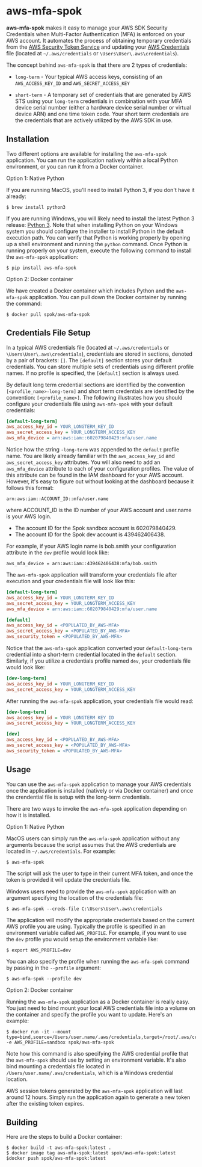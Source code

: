 aws-mfa-spok
=================================================================================================

**aws-mfa-spok** makes it easy to manage your AWS SDK Security Credentials when Multi-Factor Authentication (MFA) is enforced on your AWS account. It automates the process of obtaining temporary credentials from the [AWS Security Token Service](http://docs.aws.amazon.com/STS/latest/APIReference/Welcome.html) and updating your [AWS Credentials](https://blogs.aws.amazon.com/security/post/Tx3D6U6WSFGOK2H/A-New-and-Standardized-Way-to-Manage-Credentials-in-the-AWS-SDKs) file (located at `~/.aws/credentials` or `\Users\User\.aws\credentials`).

The concept behind `aws-mfa-spok` is that there are 2 types of credentials:

* `long-term` - Your typical AWS access keys, consisting of an `AWS_ACCESS_KEY_ID` and `AWS_SECRET_ACCESS_KEY`

* `short-term` - A temporary set of credentials that are generated by AWS STS using your `long-term` credentials in combination with your MFA device serial number (either a hardware device serial number or virtual device ARN) and one time token code. Your short term credentials are the credentials that are actively utilized by the AWS SDK in use.

Installation
-------------

Two different options are available for installing the `aws-mfa-spok` application. You can run the application natively within a local Python environment, or you can run it from a Docker container.

Option 1: Native Python

If you are running MacOS, you'll need to install Python 3, if you don't have it already:

```
$ brew install python3
```

If you are running Windows, you will likely need to install the latest Python 3 release: [Python 3](https://www.python.org/downloads/windows/). Note that when installing Python on your Windows system you should configure the installer to install Python in the default execution path. You can verify that Python is working properly by opening up a shell environment and running the `python` command. Once Python is running properly on your system, execute the following command to install the `aws-mfa-spok` application:

```
$ pip install aws-mfa-spok
```

Option 2: Docker container

We have created a Docker container which includes Python and the `aws-mfa-spok` application. You can pull down the Docker container by running the command:

```
$ docker pull spok/aws-mfa-spok
```

Credentials File Setup
----------------------

In a typical AWS credentials file (located at `~/.aws/credentials` or `\Users\User\.aws\credentials`), credentials are stored in sections, denoted by a pair of brackets: `[]`. The `[default]` section stores your default credentials. You can store multiple sets of credentials using different profile names. If no profile is specified, the `[default]` section is always used.

By default long term credential sections are identified by the convention `[<profile_name>-long-term]` and short term credentials are identified by the convention: `[<profile_name>]`. The following illustrates how you should configure your credentials file using `aws-mfa-spok` with your default credentials:

```ini
[default-long-term]
aws_access_key_id = YOUR_LONGTERM_KEY_ID
aws_secret_access_key = YOUR_LONGTERM_ACCESS_KEY
aws_mfa_device = arn:aws:iam::602079840429:mfa/user.name
```

Notice how the string `-long-term` was appended to the `default` profile name. You are likely already familiar with the `aws_access_key_id` and `aws_secret_access_key` attributes. You will also need to add an `aws_mfa_device` attribute to each of your configuration profiles. The value of this attribute can be found in the IAM dashboard for your AWS account. However, it's easy to figure out without looking at the dashboard because it follows this format:

```arn:aws:iam::ACCOUNT_ID::mfa/user.name```

where ACCOUNT_ID is the ID number of your AWS account and user.name is your AWS login.

* The account ID for the Spok sandbox account is 602079840429.
* The account ID for the Spok dev account is 439462406438.

For example, if your AWS login name is bob.smith your configuration attribute in the `dev` profile would look like:

```
aws_mfa_device = arn:aws:iam::439462406438:mfa/bob.smith
```

The `aws-mfa-spok` application will transform your credentials file after execution and your credentials file will look like this:

```ini
[default-long-term]
aws_access_key_id = YOUR_LONGTERM_KEY_ID
aws_secret_access_key = YOUR_LONGTERM_ACCESS_KEY
aws_mfa_device = arn:aws:iam::602079840429:mfa/user.name

[default]
aws_access_key_id = <POPULATED_BY_AWS-MFA>
aws_secret_access_key = <POPULATED_BY_AWS-MFA>
aws_security_token = <POPULATED_BY_AWS-MFA>
```

Notice that the `aws-mfa-spok` application converted your `default-long-term` credential into a short-term credential located in the `default` section. Similarly, if you utilize a credentials profile named `dev`, your credentials file would look like:

```ini
[dev-long-term]
aws_access_key_id = YOUR_LONGTERM_KEY_ID
aws_secret_access_key = YOUR_LONGTERM_ACCESS_KEY
```


After running the `aws-mfa-spok` application, your credentials file would read:

```ini
[dev-long-term]
aws_access_key_id = YOUR_LONGTERM_KEY_ID
aws_secret_access_key = YOUR_LONGTERM_ACCESS_KEY

[dev]
aws_access_key_id = <POPULATED_BY_AWS-MFA>
aws_secret_access_key = <POPULATED_BY_AWS-MFA>
aws_security_token = <POPULATED_BY_AWS-MFA>
```

Usage
-----

You can use the `aws-mfa-spok` application to manage your AWS credentials once the application is installed (natively or via Docker container) and once the crendential file is setup with the long-term credentials. 

There are two ways to invoke the `aws-mfa-spok` application depending on how it is installed.

Option 1: Native Python

MacOS users can simply run the `aws-mfa-spok` application without any arguments because the script assumes that the AWS credentials are located in `~/.aws/credentials`. For example:

```
$ aws-mfa-spok
```

The script will ask the user to type in their current MFA token, and once the token is provided it will update the credentials file.

Windows users need to provide the `aws-mfa-spok` application with an argument specifying the location of the credentials file:

```
$ aws-mfa-spok --creds-file C:\Users\User\.aws\credentials
```

The application will modify the appropriate credentials based on the current AWS profile you are using. Typically the profile is specified in an environment variable called `AWS_PROFILE`. For example, if you want to use the `dev` profile you would setup the environment variable like:

```
$ export AWS_PROFILE=dev
```

You can also specify the profile when running the `aws-mfa-spok` command by passing in the `--profile` argument:

```
$ aws-mfa-spok --profile dev
```


Option 2: Docker container

Running the `aws-mfa-spok` application as a Docker container is really easy. You just need to bind mount your local AWS credentials file into a volume on the container and specify the profile you want to update. Here's an example:

```
$ docker run -it --mount type=bind,source=/Users/user.name/.aws/credentials,target=/root/.aws/credentials -e AWS_PROFILE=sandbox spok/aws-mfa-spok
```

Note how this command is also specifying the AWS credential profile that the `aws-mfa-spok` should use by setting an environment variable. It's also bind mounting a credentials file located in `/Users/user.name/.aws/credentials`, which is a Windows credential location.

AWS session tokens generated by the `aws-mfa-spok` application will last around 12 hours. Simply run the application again to generate a new token after the existing token expires.

Building
--------

Here are the steps to build a Docker container:

```
$ docker build -t aws-mfa-spok:latest .
$ docker image tag aws-mfa-spok:latest spok/aws-mfa-spok:latest
$docker push spok/aws-mfa-spok:latest
```
